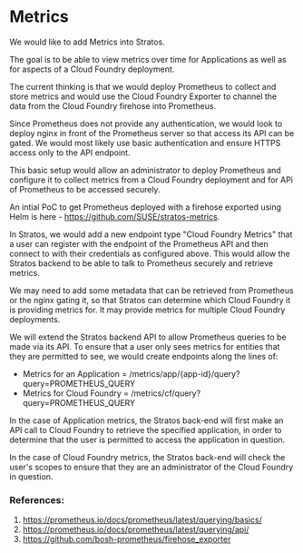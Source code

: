 # Metrics

We would like to add Metrics into Stratos.

The goal is to be able to view metrics over time for Applications as well as for aspects of a Cloud Foundry deployment.

The current thinking is that we would deploy Prometheus to collect and store metrics and would use the Cloud Foundry Exporter to channel the data
from the Cloud Foundry firehose into Prometheus.

Since Prometheus does not provide any authentication, we would look to deploy nginx in front of the Prometheus server so that access its API
can be gated. We would most likely use basic authentication and ensure HTTPS access only to the API endpoint.

This basic setup would allow an administrator to deploy Prometheus and configure it to collect metrics from a Cloud Foundry deployment and for APi of Prometheus to be accessed securely.

An intial PoC to get Prometheus deployed with a firehose exported using Helm is here - https://github.com/SUSE/stratos-metrics.

In Stratos, we would add a new endpoint type "Cloud Foundry Metrics" that a user can register with the endpoint of the Prometheus API and then connect to with their credentials as configured above. This would allow the Stratos backend to be able to talk to Prometheus securely and retrieve metrics.

We may need to add some metadata that can be retrieved from Prometheus or the nginx gating it, so that Stratos can determine which Cloud Foundry it is providing metrics for. It may provide metrics for multiple Cloud Foundry deployments.

We will extend the Stratos backend API to allow Prometheus queries to be made via its API. To ensure that a user only sees metrics for entities that they are permitted to see, we would create endpoints along the lines of:

- Metrics for an Application = /metrics/app/{app-id}/query?query=PROMETHEUS_QUERY
- Metrics for Cloud Foundry = /metrics/cf/query?query=PROMETHEUS_QUERY

In the case of Application metrics, the Stratos back-end will first make an API call to Cloud Foundry to retrieve the specified application, in order to determine that the user
is permitted to access the application in question.

In the case of Cloud Foundry metrics, the Stratos back-end will check the user's scopes to ensure that they are an administrator of the Cloud Foundry in question.

### References:

1. https://prometheus.io/docs/prometheus/latest/querying/basics/
2. https://prometheus.io/docs/prometheus/latest/querying/api/
3. https://github.com/bosh-prometheus/firehose_exporter
